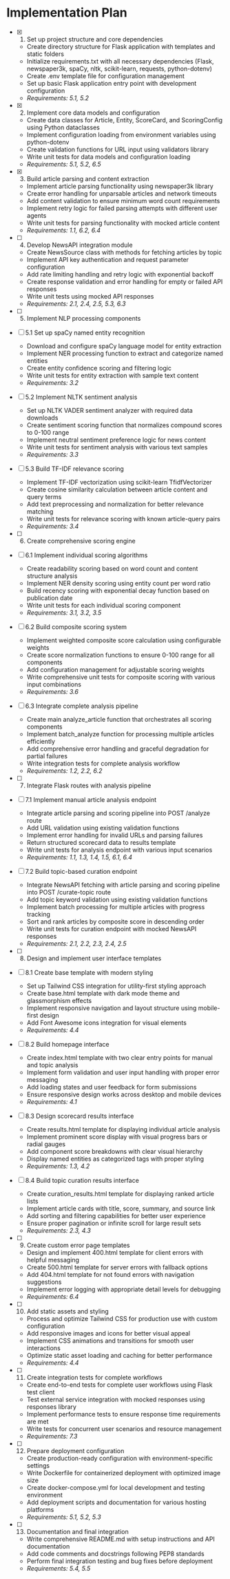 # Implementation Plan

- [x] 1. Set up project structure and core dependencies
  - Create directory structure for Flask application with templates and static folders
  - Initialize requirements.txt with all necessary dependencies (Flask, newspaper3k, spaCy, nltk, scikit-learn, requests, python-dotenv)
  - Create .env template file for configuration management
  - Set up basic Flask application entry point with development configuration
  - _Requirements: 5.1, 5.2_

- [x] 2. Implement core data models and configuration
  - Create data classes for Article, Entity, ScoreCard, and ScoringConfig using Python dataclasses
  - Implement configuration loading from environment variables using python-dotenv
  - Create validation functions for URL input using validators library
  - Write unit tests for data models and configuration loading
  - _Requirements: 5.1, 5.2, 6.5_

- [x] 3. Build article parsing and content extraction
  - Implement article parsing functionality using newspaper3k library
  - Create error handling for unparsable articles and network timeouts
  - Add content validation to ensure minimum word count requirements
  - Implement retry logic for failed parsing attempts with different user agents
  - Write unit tests for parsing functionality with mocked article content
  - _Requirements: 1.1, 6.2, 6.4_

- [ ] 4. Develop NewsAPI integration module
  - Create NewsSource class with methods for fetching articles by topic
  - Implement API key authentication and request parameter configuration
  - Add rate limiting handling and retry logic with exponential backoff
  - Create response validation and error handling for empty or failed API responses
  - Write unit tests using mocked API responses
  - _Requirements: 2.1, 2.4, 2.5, 5.3, 6.3_

- [ ] 5. Implement NLP processing components
- [ ] 5.1 Set up spaCy named entity recognition
  - Download and configure spaCy language model for entity extraction
  - Implement NER processing function to extract and categorize named entities
  - Create entity confidence scoring and filtering logic
  - Write unit tests for entity extraction with sample text content
  - _Requirements: 3.2_

- [ ] 5.2 Implement NLTK sentiment analysis
  - Set up NLTK VADER sentiment analyzer with required data downloads
  - Create sentiment scoring function that normalizes compound scores to 0-100 range
  - Implement neutral sentiment preference logic for news content
  - Write unit tests for sentiment analysis with various text samples
  - _Requirements: 3.3_

- [ ] 5.3 Build TF-IDF relevance scoring
  - Implement TF-IDF vectorization using scikit-learn TfidfVectorizer
  - Create cosine similarity calculation between article content and query terms
  - Add text preprocessing and normalization for better relevance matching
  - Write unit tests for relevance scoring with known article-query pairs
  - _Requirements: 3.4_

- [ ] 6. Create comprehensive scoring engine
- [ ] 6.1 Implement individual scoring algorithms
  - Create readability scoring based on word count and content structure analysis
  - Implement NER density scoring using entity count per word ratio
  - Build recency scoring with exponential decay function based on publication date
  - Write unit tests for each individual scoring component
  - _Requirements: 3.1, 3.2, 3.5_

- [ ] 6.2 Build composite scoring system
  - Implement weighted composite score calculation using configurable weights
  - Create score normalization functions to ensure 0-100 range for all components
  - Add configuration management for adjustable scoring weights
  - Write comprehensive unit tests for composite scoring with various input combinations
  - _Requirements: 3.6_

- [ ] 6.3 Integrate complete analysis pipeline
  - Create main analyze_article function that orchestrates all scoring components
  - Implement batch_analyze function for processing multiple articles efficiently
  - Add comprehensive error handling and graceful degradation for partial failures
  - Write integration tests for complete analysis workflow
  - _Requirements: 1.2, 2.2, 6.2_

- [ ] 7. Integrate Flask routes with analysis pipeline
- [ ] 7.1 Implement manual article analysis endpoint
  - Integrate article parsing and scoring pipeline into POST /analyze route
  - Add URL validation using existing validation functions
  - Implement error handling for invalid URLs and parsing failures
  - Return structured scorecard data to results template
  - Write unit tests for analysis endpoint with various input scenarios
  - _Requirements: 1.1, 1.3, 1.4, 1.5, 6.1, 6.4_

- [ ] 7.2 Build topic-based curation endpoint
  - Integrate NewsAPI fetching with article parsing and scoring pipeline into POST /curate-topic route
  - Add topic keyword validation using existing validation functions
  - Implement batch processing for multiple articles with progress tracking
  - Sort and rank articles by composite score in descending order
  - Write unit tests for curation endpoint with mocked NewsAPI responses
  - _Requirements: 2.1, 2.2, 2.3, 2.4, 2.5_

- [ ] 8. Design and implement user interface templates
- [ ] 8.1 Create base template with modern styling
  - Set up Tailwind CSS integration for utility-first styling approach
  - Create base.html template with dark mode theme and glassmorphism effects
  - Implement responsive navigation and layout structure using mobile-first design
  - Add Font Awesome icons integration for visual elements
  - _Requirements: 4.4_

- [ ] 8.2 Build homepage interface
  - Create index.html template with two clear entry points for manual and topic analysis
  - Implement form validation and user input handling with proper error messaging
  - Add loading states and user feedback for form submissions
  - Ensure responsive design works across desktop and mobile devices
  - _Requirements: 4.1_

- [ ] 8.3 Design scorecard results interface
  - Create results.html template for displaying individual article analysis
  - Implement prominent score display with visual progress bars or radial gauges
  - Add component score breakdowns with clear visual hierarchy
  - Display named entities as categorized tags with proper styling
  - _Requirements: 1.3, 4.2_

- [ ] 8.4 Build topic curation results interface
  - Create curation_results.html template for displaying ranked article lists
  - Implement article cards with title, score, summary, and source link
  - Add sorting and filtering capabilities for better user experience
  - Ensure proper pagination or infinite scroll for large result sets
  - _Requirements: 2.3, 4.3_

- [ ] 9. Create custom error page templates
  - Design and implement 400.html template for client errors with helpful messaging
  - Create 500.html template for server errors with fallback options
  - Add 404.html template for not found errors with navigation suggestions
  - Implement error logging with appropriate detail levels for debugging
  - _Requirements: 6.4_

- [ ] 10. Add static assets and styling
  - Process and optimize Tailwind CSS for production use with custom configuration
  - Add responsive images and icons for better visual appeal
  - Implement CSS animations and transitions for smooth user interactions
  - Optimize static asset loading and caching for better performance
  - _Requirements: 4.4_

- [ ] 11. Create integration tests for complete workflows
  - Create end-to-end tests for complete user workflows using Flask test client
  - Test external service integration with mocked responses using responses library
  - Implement performance tests to ensure response time requirements are met
  - Write tests for concurrent user scenarios and resource management
  - _Requirements: 7.3_

- [ ] 12. Prepare deployment configuration
  - Create production-ready configuration with environment-specific settings
  - Write Dockerfile for containerized deployment with optimized image size
  - Create docker-compose.yml for local development and testing environment
  - Add deployment scripts and documentation for various hosting platforms
  - _Requirements: 5.1, 5.2, 5.3_

- [ ] 13. Documentation and final integration
  - Write comprehensive README.md with setup instructions and API documentation
  - Add code comments and docstrings following PEP8 standards
  - Perform final integration testing and bug fixes before deployment
  - _Requirements: 5.4, 5.5_